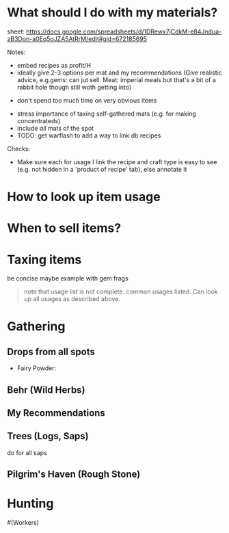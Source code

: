 # What should I do with my materials?
sheet: https://docs.google.com/spreadsheets/d/1DRewx7jCdkM-e84Jndua-zB3Don-a0Eq5oJZA5AtRrM/edit#gid=672185695

Notes:
- embed recipes as profit/H
- ideally give 2-3 options per mat and my recommendations (Give realistic advice, e.g.gems: can jut sell. Meat: imperial meals but that's a bit of a rabbit hole though still woth getting into)
 + don't spend too much time on very obvious items
- stress importance of taxing self-gathered mats (e.g. for making concentrateds)
- include _all_ mats of the spot
- TODO: get warflash to add a way to link db recipes

Checks:
- Make sure each for usage I link the recipe and craft type is easy to see (e.g. not hidden in a 'product of recipe' tab), else annotate it

# How to look up item usage


# When to sell items?

# Taxing items 
be concise
maybe example with gem frags

>note that usage list is not complete. common usages listed. Can look up all usages as described above.

# Gathering

## Drops from all spots
- Fairy Powder: 

## Behr (Wild Herbs)

## My Recommendations



## Trees (Logs, Saps)
do for all saps

## Pilgrim's Haven (Rough Stone)

# Hunting







#(Workers)